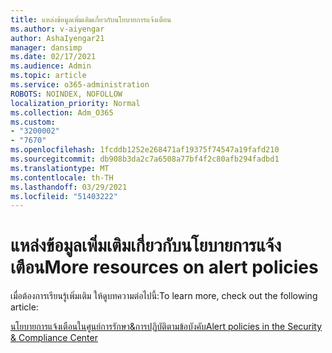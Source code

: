 ```yaml
---
title: แหล่งข้อมูลเพิ่มเติมเกี่ยวกับนโยบายการแจ้งเตือน
ms.author: v-aiyengar
author: AshaIyengar21
manager: dansimp
ms.date: 02/17/2021
ms.audience: Admin
ms.topic: article
ms.service: o365-administration
ROBOTS: NOINDEX, NOFOLLOW
localization_priority: Normal
ms.collection: Adm_O365
ms.custom:
- "3200002"
- "7670"
ms.openlocfilehash: 1fcddb1252e268471af19375f74547a19fafd210
ms.sourcegitcommit: db908b3da2c7a6508a77bf4f2c80afb294fadbd1
ms.translationtype: MT
ms.contentlocale: th-TH
ms.lasthandoff: 03/29/2021
ms.locfileid: "51403222"
---
```

# <a name="more-resources-on-alert-policies"></a><span data-ttu-id="5f84c-102">แหล่งข้อมูลเพิ่มเติมเกี่ยวกับนโยบายการแจ้งเตือน</span><span class="sxs-lookup"><span data-stu-id="5f84c-102">More resources on alert policies</span></span>

<span data-ttu-id="5f84c-103">เมื่อต้องการเรียนรู้เพิ่มเติม ให้ดูบทความต่อไปนี้:</span><span class="sxs-lookup"><span data-stu-id="5f84c-103">To learn more, check out the following article:</span></span>

[<span data-ttu-id="5f84c-104">นโยบายการแจ้งเตือนในศูนย์การรักษา&การปฏิบัติตามข้อบังคับ</span><span class="sxs-lookup"><span data-stu-id="5f84c-104">Alert policies in the Security & Compliance Center</span></span>](https://go.microsoft.com/fwlink/?linkid=2103211)